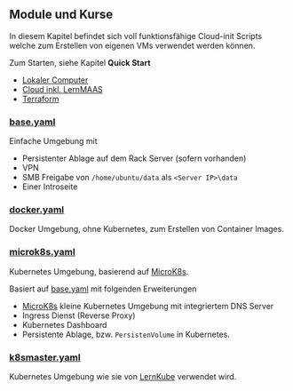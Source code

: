 Module und Kurse
----------------

In diesem Kapitel befindet sich voll funktionsfähige Cloud-init Scripts welche zum Erstellen von eigenen VMs verwendet werden können.

Zum Starten, siehe Kapitel **Quick Start**
* [Lokaler Computer](../intro/)
* [Cloud inkl. LernMAAS](../intro/Cloud.md)
* [Terraform](../terraform/)
 
### [base.yaml](base.yaml)

Einfache Umgebung mit 
* Persistenter Ablage auf dem Rack Server (sofern vorhanden)
* VPN
* SMB Freigabe von `/home/ubuntu/data` als `<Server IP>\data`
* Einer Introseite

### [docker.yaml](docker.yaml)

Docker Umgebung, ohne Kubernetes, zum Erstellen von Container Images.

### [microk8s.yaml](microk8s.yaml)

Kubernetes Umgebung, basierend auf [MicroK8s](https://microk8s.io/).

Basiert auf [base.yaml](base.yaml) mit folgenden Erweiterungen
* [MicroK8s](https://microk8s.io/) kleine Kubernetes Umgebung mit integriertem DNS Server
* Ingress Dienst (Reverse Proxy)
* Kubernetes Dashboard
* Persistente Ablage, bzw. `PersistenVolume` in Kubernetes.

### [k8smaster.yaml](k8smaster.yaml)

Kubernetes Umgebung wie sie von [LernKube](https://github.com/mc-b/lernkube) verwendet wird.





